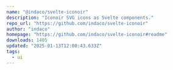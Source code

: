 ```yaml
---
name: "@indaco/svelte-iconoir"
description: "Iconoir SVG icons as Svelte components."
repo_url: "https://github.com/indaco/svelte-iconoir"
author: "indaco"
homepage: "https://github.com/indaco/svelte-iconoir#readme"
downloads: 1405
updated: "2025-01-13T12:00:43.633Z"
tags: 
  - ui
---
```

